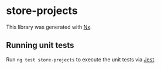 # store-projects

This library was generated with [Nx](https://nx.dev).

## Running unit tests

Run `ng test store-projects` to execute the unit tests via [Jest](https://jestjs.io).
